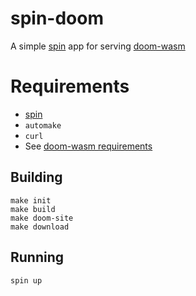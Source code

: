 # spin-doom

A simple [spin][1] app for serving [doom-wasm][2]

# Requirements

* [spin][1]
* `automake`
* `curl`
* See [doom-wasm requirements](https://github.com/cloudflare/doom-wasm#requirements)

## Building

```
make init
make build
make doom-site
make download
```

## Running

```
spin up
```

[1]: https://github.com/fermyon/spin
[2]: https://github.com/cloudflare/doom-wasm

